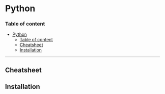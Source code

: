 # Python

### Table of content
- [Python](#python)
    - [Table of content](#table-of-content)
  - [Cheatsheet](#cheatsheet)
  - [Installation](#installation)
---

## Cheatsheet

## Installation